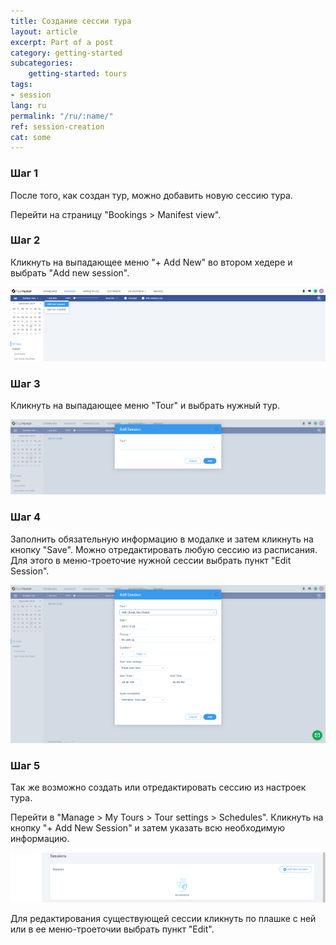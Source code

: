 ```yaml
---
title: Создание сессии тура
layout: article
excerpt: Part of a post
category: getting-started
subcategories:
    getting-started: tours
tags:
- session
lang: ru
permalink: "/ru/:name/"
ref: session-creation
cat: some
---
```


### **Шаг 1**

После того, как создан тур, можно добавить новую сессию тура. 

Перейти на страницу "Bookings > Manifest view".

### **Шаг 2**

Кликнуть на выпадающее меню "+ Add New" во втором хедере и выбрать "Add new session".

![Creating_a_tour_session1](/assets/images/creating_a_tour_session1.png)

### **Шаг 3**

Кликнуть на выпадающее меню "Tour" и выбрать нужный тур.

![Creating_a_tour_session2](/assets/images/creating_a_tour_session2.png)

### **Шаг 4**

Заполнить обязательную информацию в модалке и затем кликнуть на кнопку "Save". Можно отредактировать любую сессию из расписания. Для этого в меню-троеточие нужной сессии выбрать пункт "Edit Session".

![Creating_a_tour_session3](/assets/images/creating_a_tour_session3.png)

### **Шаг 5**

Так же возможно создать или отредактировать сессию из настроек тура.

Перейти в "Manage > My Tours > Tour settings > Schedules". Кликнуть на кнопку "+ Add New Session" и затем указать всю необходимую информацию. 

![Creating_a_tour_session4](/assets/images/creating_a_tour_session4.png)

Для редактирования существующей сессии кликнуть по плашке с ней или в ее меню-троеточии выбрать пункт "Edit".